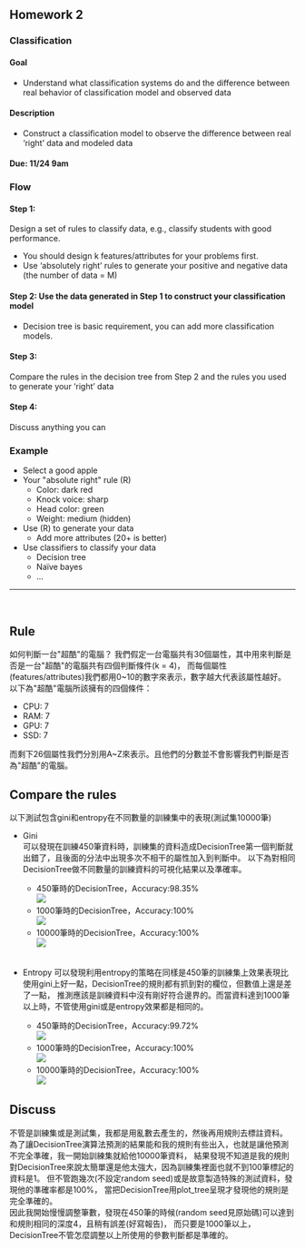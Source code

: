 ## Homework 2  
### Classification   

#### Goal
* Understand what classification systems do and the 
difference between real behavior of classification model 
and observed data 
#### Description
* Construct a classification model to observe the 
difference between real ‘right’ data and modeled data
#### Due: 11/24 9am


### Flow 
#### Step 1: 
Design a set of rules to classify data, e.g., classify students with good performance.
* You should design k features/attributes for your problems first.
* Use ‘absolutely right’ rules to generate your positive and negative data (the number of data = M) 
#### Step 2: Use the data generated in Step 1 to construct your classification model 
* Decision tree is basic requirement, you can add more classification models.
#### Step 3: 
Compare the rules in the decision tree from Step 2 and the rules you used to generate your ‘right’ data 
#### Step 4: 
Discuss anything you can


### Example 
* Select a good apple 
* Your "absolute right" rule (R) 
    * Color: dark red 
    * Knock voice: sharp 
    * Head color: green 
    * Weight: medium (hidden) 
* Use (R) to generate your data 
    * Add more attributes (20+ is better) 
* Use classifiers to classify your data 
    * Decision tree 
    * Naïve bayes 
    * …
---
<br/>

## Rule
如何判斷一台"超酷"的電腦？
我們假定一台電腦共有30個屬性，其中用來判斷是否是一台"超酷"的電腦共有四個判斷條件(k = 4)，
而每個屬性(features/attributes)我們都用0~10的數字來表示，數字越大代表該屬性越好。
以下為"超酷"電腦所該擁有的四個條件：

* CPU: 7
* RAM: 7
* GPU: 7
* SSD: 7  

而剩下26個屬性我們分別用A~Z來表示。且他們的分數並不會影響我們判斷是否為"超酷"的電腦。
<br/>

## Compare the rules
以下測試包含gini和entropy在不同數量的訓練集中的表現(測試集10000筆)  

* Gini  
    可以發現在訓練450筆資料時，訓練集的資料造成DecisionTree第一個判斷就出錯了，且後面的分法中出現多次不相干的屬性加入到判斷中。
    以下為對相同DecisionTree做不同數量的訓練資料的可視化結果以及準確率。   
    
    * 450筆時的DecisionTree，Accuracy:98.35%  
        ![](res/DecisionTree_450.jpg)
    * 1000筆時的DecisionTree，Accuracy:100%  
        ![](res/DecisionTree_1000.jpg)
    * 10000筆時的DecisionTree，Accuracy:100%  
        ![](res/DecisionTree_10000.jpg)
    <br />
* Entropy
    可以發現利用entropy的策略在同樣是450筆的訓練集上效果表現比使用gini上好一點，DecisionTree的規則都有抓到對的欄位，但數值上還是差了一點，
    推測應該是訓練資料中沒有剛好符合邊界的。而當資料達到1000筆以上時，不管使用gini或是entropy效果都是相同的。  

    * 450筆時的DecisionTree，Accuracy:99.72%  
        ![](res/DecisionTree_450_entropy.jpg)
    * 1000筆時的DecisionTree，Accuracy:100%  
        ![](res/DecisionTree_1000_entropy.jpg)
    * 10000筆時的DecisionTree，Accuracy:100%  
        ![](res/DecisionTree_10000_entropy.jpg)

## Discuss
不管是訓練集或是測試集，我都是用亂數去產生的，然後再用規則去標註資料。  
為了讓DecisionTree演算法預測的結果能和我的規則有些出入，也就是讓他預測不完全準確，我一開始訓練集就給他10000筆資料，
結果發現不知道是我的規則對DecisionTree來說太簡單還是他太強大，因為訓練集裡面也就不到100筆標記的資料是1。
但不管跑幾次(不設定random seed)或是故意製造特殊的測試資料，發現他的準確率都是100%，
當把DecisionTree用plot_tree呈現才發現他的規則是完全準確的。  
因此我開始慢慢調整筆數，發現在450筆的時候(random seed見原始碼)可以達到和規則相同的深度4，且稍有誤差(好寫報告)，
而只要是1000筆以上，DecisionTree不管怎麼調整以上所使用的參數判斷都是準確的。


